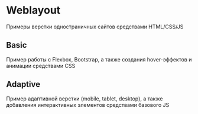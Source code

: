 # Weblayout

Примеры верстки одностраничных сайтов средствами HTML/CSS/JS

## Basic

Пример работы с Flexbox, Bootstrap, а также создания hover-эффектов и анимации средствами CSS

## Adaptive

Пример адаптивной верстки (mobile, tablet, desktop), а также добавления интерактивных элементов средствами базового JS